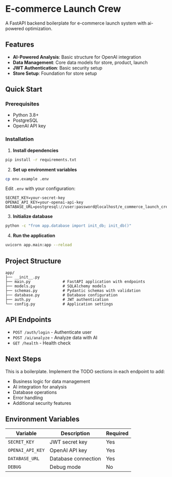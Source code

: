 # E-commerce Launch Crew

A FastAPI backend boilerplate for e-commerce launch system with ai-powered optimization.

## Features

- **AI-Powered Analysis**: Basic structure for OpenAI integration
- **Data Management**: Core data models for store, product, launch
- **JWT Authentication**: Basic security setup
- **Store Setup**: Foundation for store setup

## Quick Start

### Prerequisites

- Python 3.8+
- PostgreSQL
- OpenAI API key

### Installation

1. **Install dependencies**
```bash
pip install -r requirements.txt
```

2. **Set up environment variables**
```bash
cp env.example .env
```

Edit `.env` with your configuration:
```env
SECRET_KEY=your-secret-key
OPENAI_API_KEY=your-openai-api-key
DATABASE_URL=postgresql://user:password@localhost/e_commerce_launch_crew_db
```

3. **Initialize database**
```bash
python -c "from app.database import init_db; init_db()"
```

4. **Run the application**
```bash
uvicorn app.main:app --reload
```

## Project Structure

```
app/
├── __init__.py
├── main.py              # FastAPI application with endpoints
├── models.py            # SQLAlchemy models
├── schemas.py           # Pydantic schemas with validation
├── database.py          # Database configuration
├── auth.py              # JWT authentication
└── config.py            # Application settings
```

## API Endpoints

- `POST /auth/login` - Authenticate user
- `POST /ai/analyze` - Analyze data with AI
- `GET /health` - Health check

## Next Steps

This is a boilerplate. Implement the TODO sections in each endpoint to add:

- Business logic for data management
- AI integration for analysis
- Database operations
- Error handling
- Additional security features

## Environment Variables

| Variable | Description | Required |
|----------|-------------|----------|
| `SECRET_KEY` | JWT secret key | Yes |
| `OPENAI_API_KEY` | OpenAI API key | Yes |
| `DATABASE_URL` | Database connection | Yes |
| `DEBUG` | Debug mode | No |
